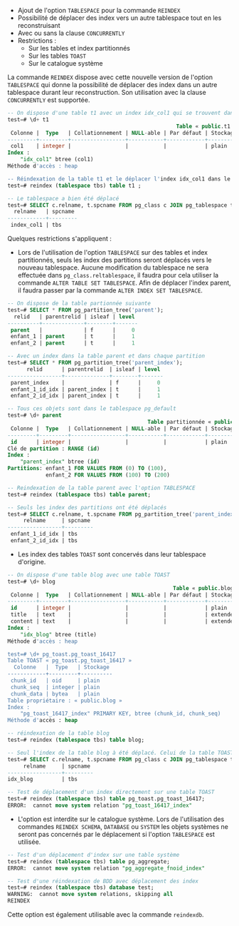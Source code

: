 <!--
Les commits sur ce sujet sont :

* https://commitfest.postgresql.org/32/2269/
* https://git.postgresql.org/gitweb/?p=postgresql.git;a=commit;h=c5b286047cd698021e57a527215b48865fd4ad4e
* https://commitfest.postgresql.org/32/3009/
* https://git.postgresql.org/gitweb/?p=postgresql.git;a=commit;h=
* https://commitfest.postgresql.org/31/2849/
* https://commitfest.postgresql.org/32/2940/

Discussion

* https://gitlab.dalibo.info/formation/workshops/-/issues/107

-->

<div class="slide-content">

* Ajout de l'option `TABLESPACE` pour la commande `REINDEX`
* Possibilité de déplacer des index vers un autre tablespace tout en les reconstruisant
* Avec ou sans la clause `CONCURRENTLY`
* Restrictions :
    * Sur les tables et index partitionnés
    * Sur les tables `TOAST`
    * Sur le catalogue système

</div>

<div class="notes">

La commande `REINDEX` dispose avec cette nouvelle version de l'option `TABLESPACE` qui donne la possibilité de déplacer des index 
dans un autre tablespace durant leur reconstruction. Son utilisation avec la clause `CONCURRENTLY` est supportée.

```sql
-- On dispose d'une table t1 avec un index idx_col1 qui se trouvent dans le tablespace pg_default.
test=# \d+ t1
                                                     Table « public.t1 »
 Colonne |  Type   | Collationnement | NULL-able | Par défaut | Stockage | Compression | Cible de statistiques | Description 
---------+---------+-----------------+-----------+------------+----------+-------------+-----------------------+-------------
 col1    | integer |                 |           |            | plain    |             |                       | 
Index :
    "idx_col1" btree (col1)
Méthode d'accès : heap

-- Réindexation de la table t1 et le déplacer l'index idx_col1 dans le tablespace tbs.
test=# reindex (tablespace tbs) table t1 ;

-- Le tablespace a bien été déplacé
test=# SELECT c.relname, t.spcname FROM pg_class c JOIN pg_tablespace t ON (c.reltablespace = t.oid) where c.relname = 'index_col1';
  relname   | spcname 
------------+---------
 index_col1 | tbs
```

Quelques restrictions s'appliquent :

* Lors de l'utilisation de l'option `TABLESPACE` sur des tables et index partitionnés, seuls les index des partitions seront déplacés vers le nouveau
tablespace. Aucune modification du tablespace ne sera effectuée dans `pg_class.reltablespace`, il faudra pour cela utiliser la commande `ALTER TABLE SET TABLESPACE`.
Afin de déplacer l'index parent, il faudra passer par la commande `ALTER INDEX SET TABLESPACE`.

```sql
-- On dispose de la table partionnée suivante
test=# SELECT * FROM pg_partition_tree('parent');
  relid   | parentrelid | isleaf | level 
----------+-------------+--------+-------
 parent   |             | f      |     0
 enfant_1 | parent      | t      |     1
 enfant_2 | parent      | t      |     1

-- Avec un index dans la table parent et dans chaque partition
test=# SELECT * FROM pg_partition_tree('parent_index');
      relid      | parentrelid  | isleaf | level 
-----------------+--------------+--------+-------
 parent_index    |              | f      |     0
 enfant_1_id_idx | parent_index | t      |     1
 enfant_2_id_idx | parent_index | t      |     1

-- Tous ces objets sont dans le tablespace pg_default
test=# \d+ parent
                                            Table partitionnée « public.parent »
 Colonne |  Type   | Collationnement | NULL-able | Par défaut | Stockage | Compression | Cible de statistiques | Description 
---------+---------+-----------------+-----------+------------+----------+-------------+-----------------------+-------------
 id      | integer |                 |           |            | plain    |             |                       | 
Clé de partition : RANGE (id)
Index :
    "parent_index" btree (id)
Partitions: enfant_1 FOR VALUES FROM (0) TO (100),
            enfant_2 FOR VALUES FROM (100) TO (200)

-- Reindexation de la table parent avec l'option TABLESPACE
test=# reindex (tablespace tbs) table parent;

-- Seuls les index des partitions ont été déplacés
test=# SELECT c.relname, t.spcname FROM pg_partition_tree('parent_index') p JOIN pg_class c ON (c.oid = p.relid) JOIN pg_tablespace t ON (c.reltablespace = t.oid);
     relname     | spcname 
-----------------+---------
 enfant_1_id_idx | tbs
 enfant_2_id_idx | tbs
```

* Les index des tables `TOAST` sont concervés dans leur tablespace d'origine.

```sql
-- On dispose d'une table blog avec une table TOAST
test=# \d+ blog
                                                    Table « public.blog »
 Colonne |  Type   | Collationnement | NULL-able | Par défaut | Stockage | Compression | Cible de statistiques | Description 
---------+---------+-----------------+-----------+------------+----------+-------------+-----------------------+-------------
 id      | integer |                 |           |            | plain    |             |                       | 
 title   | text    |                 |           |            | extended |             |                       | 
 content | text    |                 |           |            | extended |             |                       | 
Index :
    "idx_blog" btree (title)
Méthode d'accès : heap

test=# \d+ pg_toast.pg_toast_16417
Table TOAST « pg_toast.pg_toast_16417 »
  Colonne   |  Type   | Stockage 
------------+---------+----------
 chunk_id   | oid     | plain
 chunk_seq  | integer | plain
 chunk_data | bytea   | plain
Table propriétaire : « public.blog »
Index :
    "pg_toast_16417_index" PRIMARY KEY, btree (chunk_id, chunk_seq)
Méthode d'accès : heap

-- réindexation de la table blog
test=# reindex (tablespace tbs) table blog;

-- Seul l'index de la table blog à été déplacé. Celui de la table TOAST a uniquement été reconstruit
test=# SELECT c.relname, t.spcname FROM pg_class c JOIN pg_tablespace t ON (c.reltablespace = t.oid) where t.spcname = 'tbs';
     relname     | spcname 
-----------------+---------
idx_blog         | tbs

-- Test de déplacement d'un index directement sur une table TOAST
test=# reindex (tablespace tbs) table pg_toast.pg_toast_16417;
ERROR:  cannot move system relation "pg_toast_16417_index"
```

* L'option est interdite sur le catalogue système. Lors de l'utilisation des commandes `REINDEX SCHEMA`, `DATABASE` ou `SYSTEM` les objets systèmes ne seront pas concernés par le déplacement si l'option `TABLESPACE` est utilisée.

```sql
-- Test d'un déplacement d'index sur une table système
test=# reindex (tablespace tbs) table pg_aggregate;
ERROR:  cannot move system relation "pg_aggregate_fnoid_index"

-- Test d'une réindexation de BDD avec déplacement des index
test=# reindex (tablespace tbs) database test;
WARNING:  cannot move system relations, skipping all
REINDEX
```

Cette option est également utilisable avec la commande `reindexdb`.

</div>